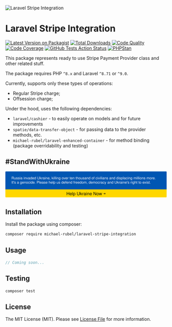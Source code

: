 ![Laravel Stripe Integration](https://user-images.githubusercontent.com/37669560/161713670-e6d795c0-9ddf-4458-9eb5-d596a5b9399c.png)

# Laravel Stripe Integration
[![Latest Version on Packagist](https://img.shields.io/packagist/v/michael-rubel/laravel-stripe-integration.svg?style=flat-square&logo=packagist)](https://packagist.org/packages/michael-rubel/laravel-stripe-integration)
[![Total Downloads](https://img.shields.io/packagist/dt/michael-rubel/laravel-stripe-integration.svg?style=flat-square&logo=packagist)](https://packagist.org/packages/michael-rubel/laravel-stripe-integration)
[![Code Quality](https://img.shields.io/scrutinizer/quality/g/michael-rubel/laravel-stripe-integration.svg?style=flat-square&logo=scrutinizer)](https://scrutinizer-ci.com/g/michael-rubel/laravel-stripe-integration/?branch=main)
[![Code Coverage](https://img.shields.io/scrutinizer/coverage/g/michael-rubel/laravel-stripe-integration.svg?style=flat-square&logo=scrutinizer)](https://scrutinizer-ci.com/g/michael-rubel/laravel-stripe-integration/?branch=main)
[![GitHub Tests Action Status](https://img.shields.io/github/workflow/status/michael-rubel/laravel-stripe-integration/run-tests/main?style=flat-square&label=tests&logo=github)](https://github.com/michael-rubel/laravel-stripe-integration/actions)
[![PHPStan](https://img.shields.io/github/workflow/status/michael-rubel/laravel-stripe-integration/phpstan/main?style=flat-square&label=larastan&logo=laravel)](https://github.com/michael-rubel/laravel-stripe-integration/actions)

This package represents ready to use Stripe Payment Provider class and other related stuff.

The package requires PHP `^8.x` and Laravel `^8.71` or `^9.0`.

Currently, supports only these types of operations:
- Regular Stripe charge;
- Offsession charge;

Under the hood, uses the following dependencies:
- `laravel/cashier` - to easily operate on models and for future improvements
- `spatie/data-transfer-object` - for passing data to the provider methods, etc.
- `michael-rubel/laravel-enhanced-container` - for method binding (package overridability and testing)

## #StandWithUkraine
[![SWUbanner](https://raw.githubusercontent.com/vshymanskyy/StandWithUkraine/main/banner2-direct.svg)](https://github.com/vshymanskyy/StandWithUkraine/blob/main/docs/README.md)

## Installation
Install the package using composer:
```bash
composer require michael-rubel/laravel-stripe-integration
```

## Usage
```php
// Coming soon...
```

## Testing
```bash
composer test
```

## License
The MIT License (MIT). Please see [License File](LICENSE.md) for more information.
